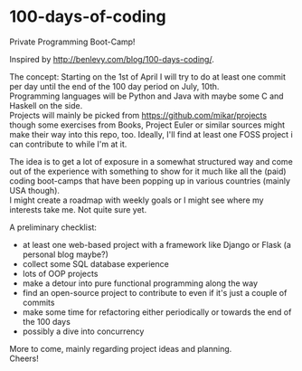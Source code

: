 100-days-of-coding
==================

Private Programming Boot-Camp!

Inspired by http://benlevy.com/blog/100-days-coding/.

The concept:
Starting on the 1st of April I will try to do at least one commit per day until the end of the 100 day period on July, 10th.  
Programming languages will be Python and Java with maybe some C and Haskell on the side.  
Projects will mainly be picked from https://github.com/mikar/projects though some exercises from Books, Project Euler or similar sources might make their way into this repo, too. Ideally, I'll find at least one FOSS project i can contribute to while I'm at it.  
  
The idea is to get a lot of exposure in a somewhat structured way and come out of the experience with something to show for it much like all the (paid) coding boot-camps that have been popping up in various countries (mainly USA though).  
I might create a roadmap with weekly goals or I might see where my interests take me. Not quite sure yet.  
  
  
A preliminary checklist:
  * at least one web-based project with a framework like Django or Flask (a personal blog maybe?)
  * collect some SQL database experience
  * lots of OOP projects
  * make a detour into pure functional programming along the way
  * find an open-source project to contribute to even if it's just a couple of commits
  * make some time for refactoring either periodically or towards the end of the 100 days
  * possibly a dive into concurrency
  
More to come, mainly regarding project ideas and planning.  
Cheers!
